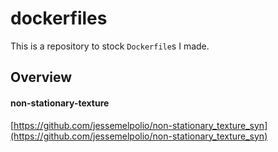# dockerfiles

This is a repository to stock `Dockerfile`s I made.

## Overview

#### non-stationary-texture

[https://github.com/jessemelpolio/non-stationary_texture_syn](https://github.com/jessemelpolio/non-stationary_texture_syn)
